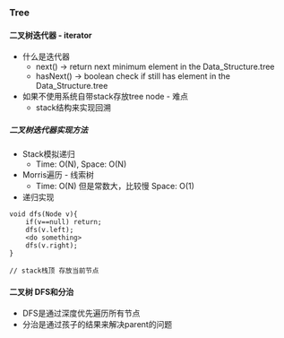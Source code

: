 ### Tree 

#### 二叉树迭代器 - iterator
- 什么是迭代器
    - next() -> return next minimum element in the Data_Structure.tree
    - hasNext() -> boolean check if still has element in the Data_Structure.tree
- 如果不使用系统自带stack存放tree node - 难点
    - stack结构来实现回溯

##### 二叉树迭代器实现方法
- Stack模拟递归
    - Time: O(N), Space: O(N)
- Morris遍历 - 线索树
    - Time: O(N) 但是常数大，比较慢 Space: O(1)
- 递归实现    
```
void dfs(Node v){
    if(v==null) return;
    dfs(v.left);
    <do something>
    dfs(v.right);
}
```    

```
// stack栈顶 存放当前节点

```

#### 二叉树 DFS和分治
- DFS是通过深度优先遍历所有节点
- 分治是通过孩子的结果来解决parent的问题